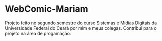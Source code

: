 # WebComic-Mariam
Projeto feito no segundo semestre do curso Sistemas e Mídias Digitais da Universidade Federal do Ceará 
por mim e meus colegas. Contribui para o projeto na área de progamação.
